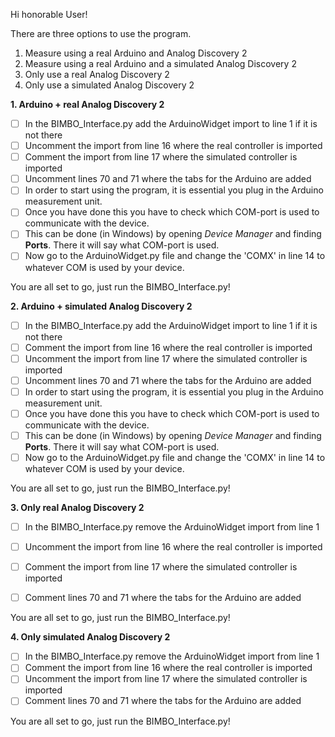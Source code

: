 Hi honorable User!

There are three options to use the program.
1. Measure using a real Arduino and Analog Discovery 2
2. Measure using a real Arduino and a simulated Analog Discovery 2
3. Only use a real Analog Discovery 2
4. Only use a simulated Analog Discovery 2


**1. Arduino + real Analog Discovery 2**
- [ ] In the BIMBO_Interface.py add the ArduinoWidget import to line 1 if it is not there
- [ ] Uncomment the import from line 16 where the real controller is imported
- [ ] Comment the import from line 17 where the simulated controller is imported
- [ ] Uncomment lines 70 and 71 where the tabs for the Arduino are added 
- [ ] In order to start using the program, it is essential you plug in the Arduino measurement unit.
- [ ] Once you have done this you have to check which COM-port is used to communicate with the device.
- [ ] This can be done (in Windows) by opening *Device Manager* and finding **Ports**. There it will say what COM-port is used.
- [ ] Now go to the ArduinoWidget.py file and change the 'COMX' in line 14 to whatever COM is used by your device.

You are all set to go, just run the BIMBO_Interface.py!

**2. Arduino + simulated Analog Discovery 2**
- [ ] In the BIMBO_Interface.py add the ArduinoWidget import to line 1 if it is not there
- [ ] Comment the import from line 16 where the real controller is imported
- [ ] Uncomment the import from line 17 where the simulated controller is imported
- [ ] Uncomment lines 70 and 71 where the tabs for the Arduino are added 
- [ ] In order to start using the program, it is essential you plug in the Arduino measurement unit.
- [ ] Once you have done this you have to check which COM-port is used to communicate with the device.
- [ ] This can be done (in Windows) by opening *Device Manager* and finding **Ports**. There it will say what COM-port is used.
- [ ] Now go to the ArduinoWidget.py file and change the 'COMX' in line 14 to whatever COM is used by your device.

You are all set to go, just run the BIMBO_Interface.py!

**3. Only real Analog Discovery 2**
- [ ] In the BIMBO_Interface.py remove the ArduinoWidget import from line 1
- [ ] Uncomment the import from line 16 where the real controller is imported
- [ ] Comment the import from line 17 where the simulated controller is imported
- [ ] Comment lines 70 and 71 where the tabs for the Arduino are added 


You are all set to go, just run the BIMBO_Interface.py!

**4. Only simulated Analog Discovery 2**
- [ ] In the BIMBO_Interface.py remove the ArduinoWidget import from line 1
- [ ] Comment the import from line 16 where the real controller is imported
- [ ] Uncomment the import from line 17 where the simulated controller is imported
- [ ] Comment lines 70 and 71 where the tabs for the Arduino are added 

You are all set to go, just run the BIMBO_Interface.py!


